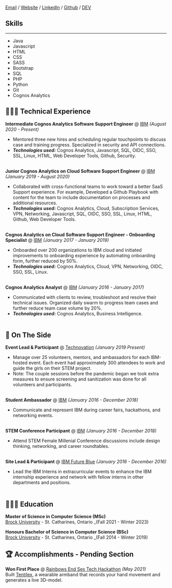 
[Email](graham.jessica338@gmail.com) / [Website](jegraham.github.io) / [LinkedIn](www.linkedin.com/in/jessica-graham-455261aa) / [Github](https://github.com/jegraham/) / [DEV](https://dev.to/jegraham)


## Skills
---
- Java 
- Javascript 
- HTML 
- CSS
- SASS
- Bootstrap 
- SQL 
- PHP 
- Python
- Git
- Cognos Analytics 

## 👩🏼‍💻 Technical Experience

**Intermediate Cognos Analytics Software Support Engineer** @ [IBM](https://www.ibm.com/) _(August 2020 - Present)_ <br>
  - Mentored three new hires and scheduling regular touchpoints to discuss case and training progress. Specialized in security and API connections. 
  - **_Technologies used:_** Cognos Analytics, Javascript, SQL, OIDC, SSO, SSL, Linux, HTML, Web Developer Tools, Github, Security.
<br><br>


**Junior Cognos Analytics on Cloud Software Support Engineer** @ [IBM](https://www.ibm.com/) _(January 2019 - August 2020)_ <br>
  - Collaborated with cross-functional teams to work toward a better SaaS Support experience. For example, Developed a Github Playbook with content for the team to include documentation on processes and additional resources. 
  - **_Technologies used:_** Cognos Analytics, Cloud, Subscription Services, VPN, Networking, Javascript, SQL, OIDC, SSO, SSL, Linux, HTML, Github, Web Developer Tools.
<br><br>


**Cognos Analytics on Cloud Software Support Engineer - Onboarding Specialist** @ [IBM](https://www.ibm.com/) _(January 2017 - January 2019)_ <br>
  - Onboarded over 200 organizations to IBM  cloud and initiated improvements to onboarding experience by automating onboarding form, further reduced by 50%.
  - **_Technologies used:_** Cognos Analytics, Cloud, VPN, Networking, OIDC, SSO, SSL, Linux.
<br><br>


**Cognos Analytics Analyst** @ [IBM](https://www.ibm.com/) _(January 2016 - January 2017)_ <br>
  - Communicated with clients to review, troubleshoot and resolve their technical issues. Organized daily swarm to progress team cases and further reduce team case volume by 20%. 
  - **_Technologies used:_** Cognos Analytics, Business Intelligence.
<br><br>


## 📌 On The Side

**Event Lead & Participant** @ [Technovation](https://technovationottawa.org/) _(January 2019 Present)_<br>
  - Manage over 25 volunteers, mentors, and ambassadors for each IBM-hosted event. Each event had approximately 300 attendees to work and guide the girls on their STEM project.
  - Note: The couple sessions before the pandemic began we took extra measures to ensure screening and sanitization was done for all volunteers and participants. 
<br><br>


**Student Ambassador** @ [IBM](https://www.ibm.com) _(January 2016 - December 2018)_<br>
  - Communicate and represent IBM during career fairs, hackathons, and networking events. 
<br><br>


**STEM Conference Participant** @ [IBM](https://www.ibm.com) _(January 2016 - December 2018)_<br>
  - Attend STEM Female Millenial  Conference discussions include design thinking, networking, and career roundtables.
<br><br>


**Site Lead & Participant** @ [IBM Future Blue](https://www.ibm.com) _(January 2016 - December 2016)_<br>
  - Lead the IBM Interns in extracurricular events to enhance the IBM internship experience and network with fellow interns in other departments and positions.
<br><br>



## 👩🏼‍🎓 Education

**Master of Science in Computer Science (MSc)**<br>
[Brock University](https://brocku.ca/) - St. Catharines, Ontario _(Fall 2021 - Winter 2023)


**Honours Bachelor of Science in Computer Science (BSc)**<br>
[Brock University](https://brocku.ca/) - St. Catharines, Ontario _(Fall 2014 - Winter 2019)



## 🏆 Accomplishments - Pending Section

**Won First Place** @ [Rainbows End Sex Tech Hackathon](https://hack.touchyfeely.tech/) _(May 2021)_ <br>
Built [Tentilex](https://workwithcarolyn.com/blog/tentilex), a wearable armband that records your hand movement and generates a live 3D-model. 
